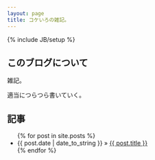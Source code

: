 ```yaml
---
layout: page
title: コケいろの雑記。
---
```

{% include JB/setup %}


## このブログについて

雑記。

適当につらつら書いていく。



## 記事

<ul class="posts">
  {% for post in site.posts %}
    <li><span>{{ post.date | date_to_string }}</span> &raquo; <a href="{{ BASE_PATH }}{{ post.url }}">{{ post.title }}</a></li>
  {% endfor %}
</ul>
